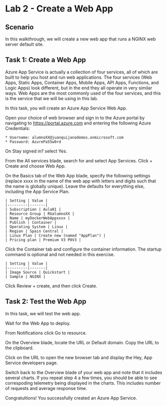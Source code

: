 # Lab 2 - Create a Web App #
## Scenario ##

In this walkthrough, we will create a new web app that runs a NGINX web server default site.

## Task 1: Create a Web App ##
Azure App Service is actually a collection of four services, all of which are built to help you host and run web applications. The four services (Web Apps, Static Apps, Container Apps, Mobile Apps, API Apps, Functions, and Logic Apps) look different, but in the end they all operate in very similar ways. Web Apps are the most commonly used of the four services, and this is the service that we will be using in this lab.

In this task, you will create an Azure App Service Web App.

Open your choice of web browser and sign in to the Azure portal by navigating to https://portal.azure.com and entering the following Azure Credentials:

    * Username: alumnoXX@juanquijanodemos.onmicrosoft.com
    * Password: AzurePa55w0rd
On Stay signed in? select Yes.

From the All services blade, search for and select App Services. Click + Create and choose Web App.

On the Basics tab of the Web App blade, specify the following settings (replace xxxx in the name of the web app with letters and digits such that the name is globally unique). Leave the defaults for everything else, including the App Service Plan.

    | Setting | Value |
    |---------|-------|
    | Subscription | Aula01 |
    | Resource Group | RGalumnoXX |
    | Name | myDockerWebAppxxxx |
    | Publish | Container |
    | Operating System | Linux |
    | Region | Spain Central |
    | Linux Plan | Create new (named "AppPlan") |
    | Pricing plan | Premium V3 P0V3 |

Click the Container tab and configure the container information. The startup command is optional and not needed in this exercise.

    | Setting | Value |
    |---------|-------|
    | Image Source | Quickstart |
    | Sample | NGINX |

Click Review + create, and then click Create.

## Task 2: Test the Web App ##
In this task, we will test the web app.

Wait for the Web App to deploy.

From Notifications click Go to resource.

On the Overview blade, locate the URL or Default domain. Copy the URL to the clipboard.

Click on the URL to open the new browser tab and display the Hey, App Service developers page.

Switch back to the Overview blade of your web app and note that it includes several charts. If you repeat step 4 a few times, you should be able to see correspoding telemetry being displayed in the charts. This includes number of requests and average response time.

Congratultions! You successfully created an Azure App Service.